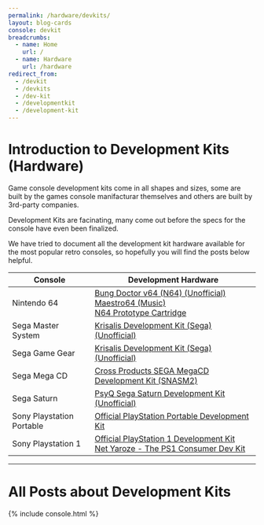 ```yaml
---
permalink: /hardware/devkits/
layout: blog-cards
console: devkit
breadcrumbs:
  - name: Home
    url: /
  - name: Hardware
    url: /hardware
redirect_from:
  - /devkit
  - /devkits
  - /dev-kit
  - /developmentkit
  - /development-kit
---
```


# Introduction to Development Kits (Hardware)
Game console development kits come in all shapes and sizes, some are built by the games console manifacturar themselves and others are built by 3rd-party companies.

Development Kits are facinating, many come out before the specs for the console have even been finalized. 

We have tried to document all the development kit hardware available for the most popular retro consoles, so hopefully you will find the posts below helpful.

Console | Development Hardware
---|---
Nintendo 64 | [Bung Doctor v64 (N64) (Unofficial)](https://www.retroreversing.com/Bung-Doctor-v64/) <br /> [Maestro64 (Music)](https://www.retroreversing.com/maestro64/) <br /> [N64 Prototype Cartridge](https://www.retroreversing.com/n64-prototype-cartridge-information/)
Sega Master System | [Krisalis Development Kit (Sega) (Unofficial)](https://www.retroreversing.com/krisalis-development-kit-(sega)/)
Sega Game Gear | [Krisalis Development Kit (Sega) (Unofficial)](https://www.retroreversing.com/krisalis-development-kit-(sega)/)
Sega Mega CD | [Cross Products SEGA MegaCD Development Kit (SNASM2)](https://www.retroreversing.com/snasm2-cross-products)
Sega Saturn | [PsyQ Sega Saturn Development Kit (Unofficial)](https://www.retroreversing.com/psyq-sega-saturn/)
Sony Playstation Portable | [Official PlayStation Portable Development Kit](https://www.retroreversing.com/official-psp-devkit)
Sony Playstation 1 | [Official PlayStation 1 Development Kit](https://www.retroreversing.com/official-playStation-devkit) <br /> [Net Yaroze - The PS1 Consumer Dev Kit](https://www.retroreversing.com/net-yaroze)

---
# All Posts about Development Kits

<div>
{% include console.html %}
</div>
